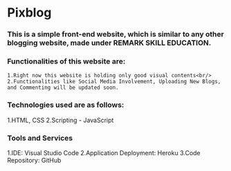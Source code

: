 # Pixblog
### This is a simple front-end website, which is similar to any other blogging website, made under REMARK SKILL EDUCATION.

### Functionalities of this website are:
	1.Right now this website is holding only good visual contents<br/>
	2.Functionalities like Social Media Involvement, Uploading New Blogs, and Commenting will be updated soon.

### Technologies used are as follows:
  1.HTML, CSS
  2.Scripting - JavaScript

### Tools and Services
  1.IDE: Visual Studio Code
  2.Application Deployment: Heroku
  3.Code Repository: GitHub
